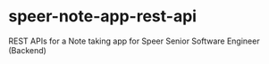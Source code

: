 # speer-note-app-rest-api
REST APIs for a Note taking app for Speer Senior Software Engineer (Backend)
